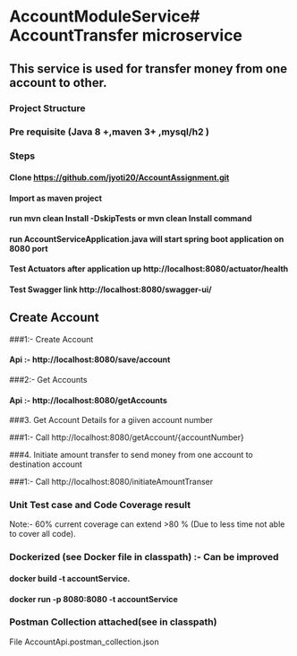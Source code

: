 # AccountModuleService# AccountTransfer microservice
## This service is used for transfer money from one account to other.
### Project Structure



### Pre requisite (Java 8 +,maven 3+ ,mysql/h2 )

### Steps
#### Clone https://github.com/jyoti20/AccountAssignment.git
#### Import as maven project
#### run mvn clean Install -DskipTests or mvn clean Install command
#### run AccountServiceApplication.java will start spring boot application on 8080 port

#### Test Actuators after application up http://localhost:8080/actuator/health

#### Test Swagger link http://localhost:8080/swagger-ui/



## Create Account
###1:- Create Account
#### Api :- http://localhost:8080/save/account




###2:- Get Accounts
#### Api :- http://localhost:8080/getAccounts



###3. Get Account Details for a giiven account number

###1:- Call http://localhost:8080/getAccount/{accountNumber}


###4. Initiate amount transfer to send money from one account to destination account

###1:- Call http://localhost:8080/initiateAmountTranser

### Unit Test case and Code Coverage result
Note:- 60% current coverage can extend >80 %
(Due to less time not able to cover all code).



### Dockerized (see Docker file in classpath) :- Can be improved
#### docker build -t accountService.
#### docker run -p 8080:8080 -t accountService

### Postman Collection attached(see in classpath)
File AccountApi.postman_collection.json


